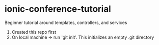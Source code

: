 # ionic-conference-tutorial
Beginner tutorial around templates, controllers, and services

1. Created this repo first
2. On local machine -> run 'git init'.  This initializes an empty .git directory

